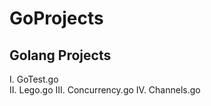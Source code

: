# GoProjects
## Golang Projects 

I.  GoTest.go <br>
II. Lego.go
III. Concurrency.go
IV. Channels.go
